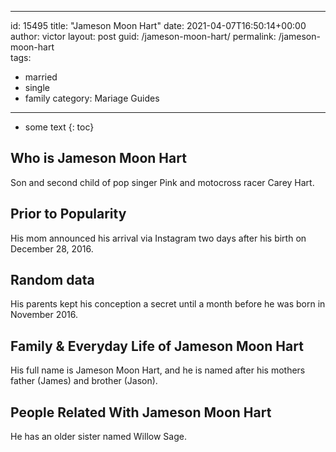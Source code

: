  ---
id: 15495
title: "Jameson Moon Hart"
date: 2021-04-07T16:50:14+00:00
author: victor
layout: post
guid: /jameson-moon-hart/
permalink: /jameson-moon-hart  
tags:
  - married
  - single
  - family
category: Mariage Guides
---

* some text
{: toc}

## Who is Jameson Moon Hart

Son and second child of pop singer Pink and motocross racer Carey Hart.

## Prior to Popularity

His mom announced his arrival via Instagram two days after his birth on December 28, 2016.

## Random data

His parents kept his conception a secret until a month before he was born in November 2016.

## Family & Everyday Life of Jameson Moon Hart

His full name is Jameson Moon Hart, and he is named after his mothers father (James) and brother (Jason).

## People Related With Jameson Moon Hart

He has an older sister named Willow Sage.
 